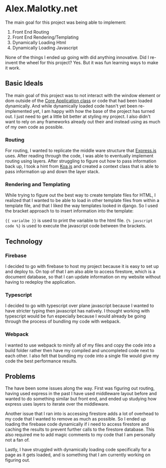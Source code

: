 # Alex.Malotky.net

The main goal for this project was being able to implement:
1) Front End Routing
2) Front End Rendering/Templating
4) Dynamically Loading Html
3) Dynamically Loading Javascript

None of the things I ended up going with did anything innovative. Did I re-invent the wheel for this project? Yes. But it was fun learning ways to make it work.

## Basic Ideals

The main goal of this project was to not interact with the window element or dom outside of the [Core Application class](https://github.com/Malotkya/Alex.Malotky.net/blob/main/src/scripts/App/Core/index.ts) or code that had been loaded dynamically. And while dynamically loaded code hasn't yet been re-implemented yet, I am happy with how the base of the project has turned out. I just need to get a little bit better at styling my project.  I also didn't want to rely on any frameworks already out their and instead using as much of my own code as possible.

### Routing

For routing, I wanted to replicate the middle ware structure that [Express.js](https://github.com/expressjs/express) uses. After reading through the code, I was able to eventually implement routing using layers. After struggling to figure out how to pass information back up, I took a hint from [Koa.js](https://github.com/koajs) and created a context class that is able to pass information up and down the layer stack.

### Rendering and Templating

While trying to figure out the best way to create template files for HTML, I realized that I wanted to be able to load in other template files from within a template file, and that I liked the way templates looked in django. So I used the bracket approach to to insert information into the template:

`` {{ varialbe }} `` is used to print the variable to the html file.
`` {% javscript code %} `` is used to execute the javascript code between the brackets.

## Technology

### Firebase
I decided to go with firebase to host my project because it is easy to set up and deploy to.  On top of that I am also able to access firestore, which is a document database, so that I can update information on my website without having to redeploy the application.

### Typescript
I decided to go with typescript over plane javascript because I wanted to have stricter typing then javascript has natively.  I thought working with typescript would be fun especially because I would already be going through the process of bundling my code with webpack.

### Webpack
I wanted to use webpack to minify all of my files and copy the code into a build folder rather then have my compiled and uncompleted code next to each other.  I also felt that bundling my code into a single file would give my code the best performance results. 

## Problems
The have been some issues along the way.  First was figuring out routing, having used express in the past I have used middleware layout before and wanted to do something similar but front end, and ended up studying how express uses layers to iterate over the middleware. 

Another issue that I ran into is accessing firestore adds a lot of overhead to my code that I wanted to remove as much as possible.  So I ended up loading the firebase code dynamically if i need to access firestore and caching the results to prevent further calls to the firestore database.  This also required me to add magic comments to my code that I am personally not a fan of. 

Lastly, I have struggled with dynamically loading code specifically for a page as it gets loaded, and is something that I am currently working on figuring out.
